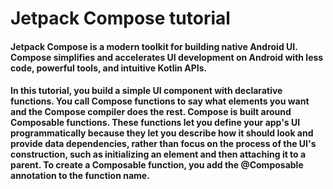 # Jetpack Compose tutorial
#### Jetpack Compose is a modern toolkit for building native Android UI. Compose simplifies and accelerates UI development on Android with less code, powerful tools, and intuitive Kotlin APIs.
#### In this tutorial, you build a simple UI component with declarative functions. You call Compose functions to say what elements you want and the Compose compiler does the rest. Compose is built around Composable functions. These functions let you define your app\'s UI programmatically because they let you describe how it should look and provide data dependencies, rather than focus on the process of the UI\'s construction, such as initializing an element and then attaching it to a parent. To create a Composable function, you add the @Composable annotation to the function name.
